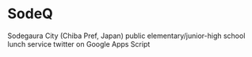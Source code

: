 # SodeQ
Sodegaura City (Chiba Pref, Japan) public elementary/junior-high school lunch service twitter on Google Apps Script
